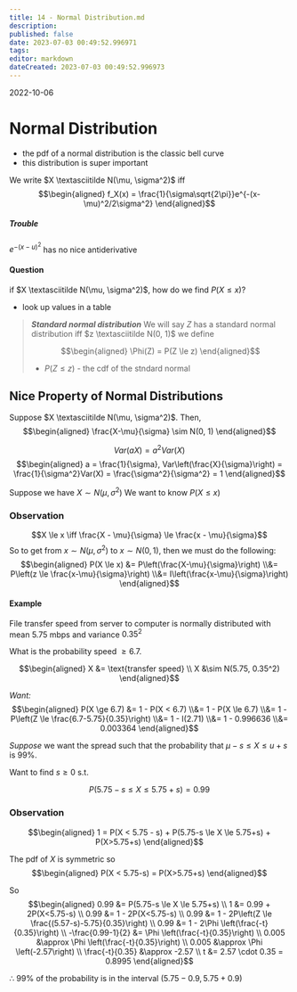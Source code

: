```yaml
---
title: 14 - Normal Distribution.md
description:
published: false
date: 2023-07-03 00:49:52.996971
tags:
editor: markdown
dateCreated: 2023-07-03 00:49:52.996973
---
```


2022-10-06

# Normal Distribution
- the pdf of a normal distribution is the classic bell curve
- this distribution is super important

We write $X \textasciitilde N(\mu, \sigma^2)$ iff
$$\begin{aligned}
	f_X(x) = \frac{1}{\sigma\sqrt{2\pi}}e^{-(x-\mu)^2/2\sigma^2}
\end{aligned}$$

##### Trouble
$e^{-(x-u)^2}$ has no nice antiderivative

#### Question
if $X \textasciitilde N(\mu, \sigma^2)$, how do we find $P(X \le x)$?
- look up values in a table

> ***Standard normal distribution***
> We will say $Z$ has a standard normal distribution iff $z \textasciitilde N(0, 1)$ we define
> 
> $$\begin{aligned}
> 	\Phi(Z) = P(Z \le z)
> \end{aligned}$$
> - $P(Z \le z)$ - the cdf of the stndard normal

## Nice Property of Normal Distributions
Suppose $X \textasciitilde N(\mu, \sigma^2)$. Then,
$$\begin{aligned}
	\frac{X-\mu}{\sigma} \sim N(0, 1)
\end{aligned}$$

$$Var(aX) = a^2 Var(X)$$
$$\begin{aligned}
	a = \frac{1}{\sigma}, Var\left(\frac{X}{\sigma}\right) = \frac{1}{\sigma^2}Var(X) = \frac{\sigma^2}{\sigma^2} = 1
\end{aligned}$$

Suppose we have $X \sim N(\mu, \sigma^2)$
We want to know $P(X \le x)$

### Observation
$$X \le x \iff \frac{X - \mu}{\sigma} \le \frac{x - \mu}{\sigma}$$
So to get from $x \sim N(\mu, \sigma^2)$ to $x\sim N(0, 1)$, then we must do the following:
$$\begin{aligned}
	P(X \le x) 
	&=
    	P\left(\frac{X-\mu}{\sigma}\right)
    \\&=
        P\left(z \le \frac{x-\mu}{\sigma}\right)
    \\&=
        I\left(\frac{x-\mu}{\sigma}\right)
\end{aligned}$$

#### Example
File transfer speed from server to computer is normally distributed with mean 5.75 mbps and variance $0.35^2$

What is the probability speed $\ge 6.7$.

$$\begin{aligned}
	X &= \text{transfer speed} \\
	X &\sim N(5.75, 0.35^2)
\end{aligned}$$

*Want:*
$$\begin{aligned}
	 P(X \ge 6.7)
	 &=
    	1 - P(X < 6.7)
	 \\&=
    	1 - P(X \le 6.7)
    \\&=
        1 - P\left(Z \le \frac{6.7-5.75}{0.35}\right)
    \\&=
        1 - I(2.71)
    \\&=
        1 - 0.996636
    \\&=
        0.003364
\end{aligned}$$


*Suppose* we want the spread such that the probability that $\mu - s \le X \le u+s$ is $99\%$.

Want to find $s \ge 0$ s.t.

$$P(5.75 - s \le X \le 5.75+s) = 0.99$$

### Observation
$$\begin{aligned}
	1 = P(X < 5.75 - s) + P(5.75-s \le X \le 5.75+s) + P(X>5.75+s)
\end{aligned}$$

The pdf of $X$ is symmetric so
$$\begin{aligned}
	P(X < 5.75-s) = P(X>5.75+s)
\end{aligned}$$

So
$$\begin{aligned}
    0.99 &= P(5.75-s \le X \le 5.75+s) \\
	1 &= 0.99 + 2P(X<5.75-s) \\
	0.99 &= 1 - 2P(X<5.75-s) \\
	0.99 &= 1 - 2P\left(Z \le \frac{(5.57-s)-5.75}{0.35}\right) \\
	0.99 &= 1 - 2\Phi \left(\frac{-t}{0.35}\right) \\
	-\frac{0.99-1}{2} &= \Phi \left(\frac{-t}{0.35}\right) \\
	0.005 &\approx \Phi \left(\frac{-t}{0.35}\right) \\
	0.005 &\approx \Phi \left(-2.57\right) \\
	\frac{-t}{0.35} &\approx -2.57 \\
	t &= 2.57 \cdot 0.35 = 0.8995
\end{aligned}$$

$\therefore$ 99% of the probability is in the interval $(5.75-0.9, 5.75+0.9)$

